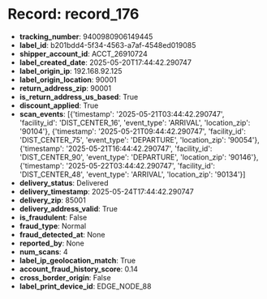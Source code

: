 # Record: record_176

- **tracking_number**: 9400980906149445
- **label_id**: b201bdd4-5f34-4563-a7af-4548ed019085
- **shipper_account_id**: ACCT_26910724
- **label_created_date**: 2025-05-20T17:44:42.290747
- **label_origin_ip**: 192.168.92.125
- **label_origin_location**: 90001
- **return_address_zip**: 90001
- **is_return_address_us_based**: True
- **discount_applied**: True
- **scan_events**: [{'timestamp': '2025-05-21T03:44:42.290747', 'facility_id': 'DIST_CENTER_16', 'event_type': 'ARRIVAL', 'location_zip': '90104'}, {'timestamp': '2025-05-21T09:44:42.290747', 'facility_id': 'DIST_CENTER_75', 'event_type': 'DEPARTURE', 'location_zip': '90054'}, {'timestamp': '2025-05-21T16:44:42.290747', 'facility_id': 'DIST_CENTER_90', 'event_type': 'DEPARTURE', 'location_zip': '90146'}, {'timestamp': '2025-05-22T03:44:42.290747', 'facility_id': 'DIST_CENTER_48', 'event_type': 'ARRIVAL', 'location_zip': '90134'}]
- **delivery_status**: Delivered
- **delivery_timestamp**: 2025-05-24T17:44:42.290747
- **delivery_zip**: 85001
- **delivery_address_valid**: True
- **is_fraudulent**: False
- **fraud_type**: Normal
- **fraud_detected_at**: None
- **reported_by**: None
- **num_scans**: 4
- **label_ip_geolocation_match**: True
- **account_fraud_history_score**: 0.14
- **cross_border_origin**: False
- **label_print_device_id**: EDGE_NODE_88